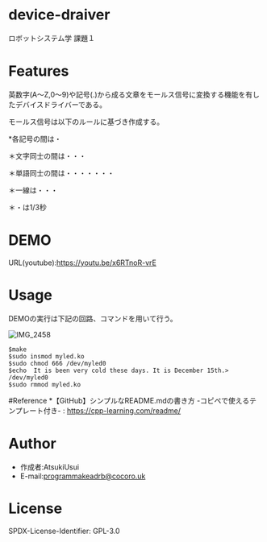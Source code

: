 # device-draiver

ロボットシステム学 課題１


# Features

英数字(A～Z,0～9)や記号(.)から成る文章をモールス信号に変換する機能を有したデバイスドライバーである。

モールス信号は以下のルールに基づき作成する。

*各記号の間は・

＊文字同士の間は・・・

＊単語同士の間は・・・・・・・

＊一線は・・・

＊・は1/3秒


# DEMO

URL(youtube):https://youtu.be/x6RTnoR-vrE


# Usage

DEMOの実行は下記の回路、コマンドを用いて行う。

![IMG_2458](https://user-images.githubusercontent.com/92910077/146208050-606e1aa6-c0b4-42f0-808c-39b41afba6e5.jpg)

```
$make
$sudo insmod myled.ko
$sudo chmod 666 /dev/myled0
$echo  It is been very cold these days. It is December 15th.> /dev/myled0
$sudo rmmod myled.ko
```

#Reference
*【GitHub】シンプルなREADME.mdの書き方 -コピペで使えるテンプレート付き- : https://cpp-learning.com/readme/


# Author

* 作成者:AtsukiUsui
* E-mail:programmakeadrb@cocoro.uk


# License

SPDX-License-Identifier: GPL-3.0



